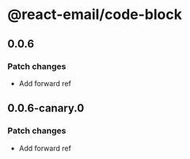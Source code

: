 # @react-email/code-block

## 0.0.6

### Patch changes

- Add forward ref

## 0.0.6-canary.0

### Patch changes

- Add forward ref
